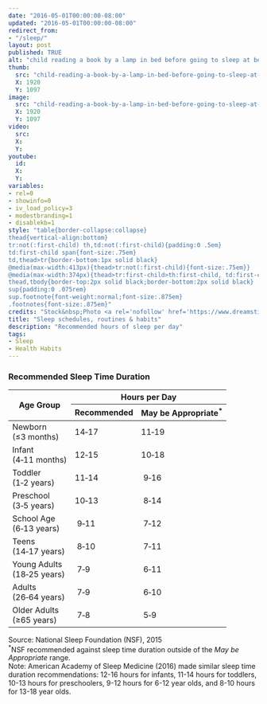 ```yaml
---
date: "2016-05-01T00:00:00-08:00"
updated: "2016-05-01T00:00:00-08:00"
redirect_from:
- "/sleep/"
layout: post
published: TRUE
alt: "child reading a book by a lamp in bed before going to sleep at bedtime"
thumb:
  src: "child-reading-a-book-by-a-lamp-in-bed-before-going-to-sleep-at-bedtime.jpg"
  X: 1920
  Y: 1097
image:
  src: "child-reading-a-book-by-a-lamp-in-bed-before-going-to-sleep-at-bedtime.jpg"
  X: 1920
  Y: 1097
video:
  src:
  X:
  Y:
youtube:
  id:
  X:
  Y:
variables:
- rel=0
- showinfo=0
- iv_load_policy=3
- modestbranding=1
- disablekb=1
style: "table{border-collapse:collapse}
thead{vertical-align:bottom}
tr:not(:first-child) th,td:not(:first-child){padding:0 .5em}
td:first-child span{font-size:.75em}
td,thead>tr{border-bottom:1px solid black}
@media(max-width:413px){thead>tr:not(:first-child){font-size:.75em}}
@media(max-width:374px){thead>tr:first-child>th:first-child, td:first-child{font-size:.75em}}
thead,tbody{border-top:2px solid black;border-bottom:2px solid black}
sup{padding:0 .075rem}
sup.footnote{font-weight:normal;font-size:.875em}
.footnotes{font-size:.875em}"
credits: "Stock&nbsp;Photo <a rel='nofollow' href='https://www.dreamstime.com/stock-photo-preteen-handsome-boy-read-book-lamp-sleep-image58081725' target='_blank'>&copy;</a>&nbsp;Ulianna19970"
title: "Sleep schedules, routines & habits"
description: "Recommended hours of sleep per day"
tags:
- Sleep
- Health Habits
---
```

<h3>Recommended Sleep Time Duration</h3>
<table class="center">
	<thead>
		<tr>
			<th rowspan="2">Age&nbsp;Group</th>
			<th colspan="2">Hours per&nbsp;Day</th>
		</tr>
		<tr>
			<th>Recommended</th>
			<th>May&nbsp;be Appropriate<sup>*</sup></th>
		</tr>
	</thead>
	<tbody>
		<tr>
			<td>Newborn<br><span>(&le;3 months)</span></td>
			<td class="mono">14&#8209;17</td>
			<td class="mono">11&#8209;19</td>
		</tr>
		<tr>
			<td>Infant<br><span>(4&#8209;11 months)</span></td>
			<td class="mono">12&#8209;15</td>
			<td class="mono">10&#8209;18</td>
		</tr>
		<tr>
			<td>Toddler<br><span>(1&#8209;2 years)</span></td>
			<td class="mono">11&#8209;14</td>
			<td class="mono">&nbsp;9&#8209;16</td>
		</tr>
		<tr>
			<td>Preschool<br><span>(3&#8209;5 years)</span></td>
			<td class="mono">10&#8209;13</td>
			<td class="mono">&nbsp;8&#8209;14</td>
		</tr>
		<tr>
			<td>School&nbsp;Age<br><span>(6&#8209;13 years)</span></td>
			<td class="mono">&nbsp;9&#8209;11</td>
			<td class="mono">&nbsp;7&#8209;12</td>
		</tr>
		<tr>
			<td>Teens<br><span>(14&#8209;17 years)</span></td>
			<td class="mono">&nbsp;8&#8209;10</td>
			<td class="mono">&nbsp;7&#8209;11</td>
		</tr>
		<tr>
			<td>Young&nbsp;Adults<br><span>(18&#8209;25 years)</span></td>
			<td class="mono">&nbsp;7&#8209;9&nbsp;</td>
			<td class="mono">&nbsp;6&#8209;11</td>
		</tr>
		<tr>
			<td>Adults<br><span>(26&#8209;64 years)</span></td>
			<td class="mono">&nbsp;7&#8209;9&nbsp;</td>
			<td class="mono">&nbsp;6&#8209;10</td>
		</tr>
		<tr>
			<td>Older&nbsp;Adults<br><span>(&ge;65 years)</span></td>
			<td class="mono">&nbsp;7&#8209;8&nbsp;</td>
			<td class="mono">&nbsp;5&#8209;9&nbsp;</td>
		</tr>
	</tbody>
</table>
<div class="footnotes">
	Source: National Sleep Foundation (NSF), 2015<br>
	<sup>*</sup>NSF recommended against sleep time duration outside of the <i>May be Appropriate</i> range.<br>
	Note: American Academy of Sleep Medicine (2016) made similar sleep time duration recommendations: 12-16 hours for infants, 11-14 hours for toddlers, 10-13 hours for preschoolers, 9-12 hours for 6-12 year olds, and 8-10 hours for 13-18 year olds.
</div>